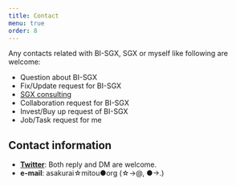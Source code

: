 ```yaml
---
title: Contact
menu: true
order: 8
---
```


Any contacts related with BI-SGX, SGX or myself like following are welcome:
* Question about BI-SGX
* Fix/Update request for BI-SGX
* [SGX consulting](/docs/sgx_consult)
* Collaboration request for BI-SGX
* Invest/Buy up request of BI-SGX
* Job/Task request for me

## Contact information
* [**Twitter**](https://twitter.com/dd_cliffford): Both reply and DM are welcome.
* **e-mail**: asakurai☆mitou●org (☆->@, ●->.)
